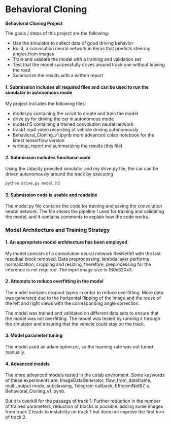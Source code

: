 # **Behavioral Cloning** 

**Behavioral Cloning Project**

The goals / steps of this project are the following:
* Use the simulator to collect data of good driving behavior
* Build, a convolution neural network in Keras that predicts steering angles from images
* Train and validate the model with a training and validation set
* Test that the model successfully drives around track one without leaving the road
* Summarize the results with a written report

#### 1. Submission includes all required files and can be used to run the simulator in autonomous mode

My project includes the following files:
* model.py containing the script to create and train the model
* drive.py for driving the car in autonomous mode
* model.h5 containing a trained convolution neural network 
* track1.mp4 video recording of vehicle driving autonomously 
* Behavioral_Cloning_v1.ipynb more advanced colab notebook for the latest tensorflow version
* writeup_report.md summarizing the results (this file)

#### 2. Submission includes functional code
Using the Udacity provided simulator and my drive.py file, the car can be driven autonomously around the track by executing 
```sh
python drive.py model.h5
```

#### 3. Submission code is usable and readable

The model.py file contains the code for training and saving the convolution neural network. The file shows the pipeline I used for training and validating the model, and it contains comments to explain how the code works.

### Model Architecture and Training Strategy

#### 1. An appropriate model architecture has been employed

My model consists of a convolution neural network ResNet50 with the last resudual block removed. Data preprocessing: lambda layer performs normalization, cropping and resizing, therefore, preprocessing for the inference is not required. The input image size is 160x320x3.

#### 2. Attempts to reduce overfitting in the model

The model contains dropout layers in order to reduce overfitting. More data was generated due to the horizontal flipping of the image and the reuse of the left and right views with the corresponding angle correction.

The model was trained and validated on different data sets to ensure that the model was not overfitting. The model was tested by running it through the simulator and ensuring that the vehicle could stay on the track.

#### 3. Model parameter tuning

The model used an adam optimizer, so the learning rate was not tuned manually.

#### 4. Advanced models

The more advanced models tested in the colab enviroment. Some keywords of these experiments are: ImageDataGenerator, flow_from_dataframe, multi_output mode, subclassing, Telegram callback, EfficientNetB7, s. Behavioral_Cloning_v1.ipynb. 

But it is overkill for the passage of track 1. Further reduction in the number of trained parameters, reduction of blocks is possible. adding some images from track 2 leads to instability on track 1 but does not improve the first turn of track 2.
